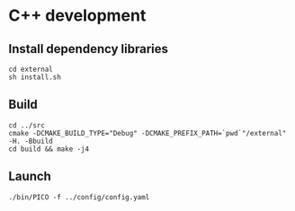 # C++ development

## Install dependency libraries

```shell
cd external
sh install.sh
```

## Build

```shell
cd ../src
cmake -DCMAKE_BUILD_TYPE="Debug" -DCMAKE_PREFIX_PATH=`pwd`"/external" -H. -Bbuild
cd build && make -j4
```

## Launch

```shell
./bin/PICO -f ../config/config.yaml
```
